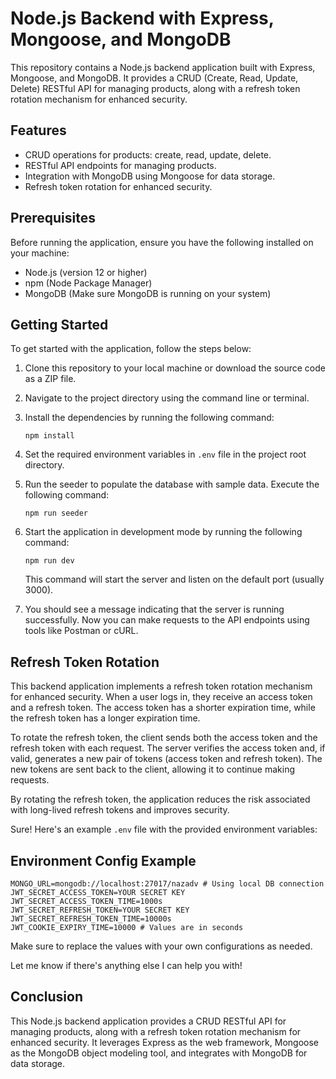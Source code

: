 # Node.js Backend with Express, Mongoose, and MongoDB

This repository contains a Node.js backend application built with Express, Mongoose, and MongoDB. It provides a CRUD (Create, Read, Update, Delete) RESTful API for managing products, along with a refresh token rotation mechanism for enhanced security.

## Features

- CRUD operations for products: create, read, update, delete.
- RESTful API endpoints for managing products.
- Integration with MongoDB using Mongoose for data storage.
- Refresh token rotation for enhanced security.

## Prerequisites

Before running the application, ensure you have the following installed on your machine:

- Node.js (version 12 or higher)
- npm (Node Package Manager)
- MongoDB (Make sure MongoDB is running on your system)

## Getting Started

To get started with the application, follow the steps below:

1. Clone this repository to your local machine or download the source code as a ZIP file.
2. Navigate to the project directory using the command line or terminal.
3. Install the dependencies by running the following command:

   ```
   npm install
   ```

4. Set the required environment variables in `.env` file in the project root directory.

5. Run the seeder to populate the database with sample data. Execute the following command:

   ```
   npm run seeder
   ```

6. Start the application in development mode by running the following command:

   ```
   npm run dev
   ```

   This command will start the server and listen on the default port (usually 3000).

7. You should see a message indicating that the server is running successfully. Now you can make requests to the API endpoints using tools like Postman or cURL.



## Refresh Token Rotation

This backend application implements a refresh token rotation mechanism for enhanced security. When a user logs in, they receive an access token and a refresh token. The access token has a shorter expiration time, while the refresh token has a longer expiration time.

To rotate the refresh token, the client sends both the access token and the refresh token with each request. The server verifies the access token and, if valid, generates a new pair of tokens (access token and refresh token). The new tokens are sent back to the client, allowing it to continue making requests.

By rotating the refresh token, the application reduces the risk associated with long-lived refresh tokens and improves security.

Sure! Here's an example `.env` file with the provided environment variables:

## Environment Config Example
```
MONGO_URL=mongodb://localhost:27017/nazadv # Using local DB connection
JWT_SECRET_ACCESS_TOKEN=YOUR SECRET KEY
JWT_SECRET_ACCESS_TOKEN_TIME=1000s
JWT_SECRET_REFRESH_TOKEN=YOUR SECRET KEY
JWT_SECRET_REFRESH_TOKEN_TIME=10000s
JWT_COOKIE_EXPIRY_TIME=10000 # Values are in seconds
```

Make sure to replace the values with your own configurations as needed.

Let me know if there's anything else I can help you with!

## Conclusion

This Node.js backend application provides a CRUD RESTful API for managing products, along with a refresh token rotation mechanism for enhanced security. It leverages Express as the web framework, Mongoose as the MongoDB object modeling tool, and integrates with MongoDB for data storage.
